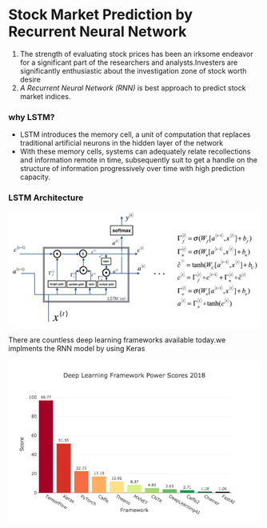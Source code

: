 # Stock Market Prediction by Recurrent Neural Network

1. The strength of evaluating stock prices has been an irksome endeavor for a significant part of the researchers and analysts.Investers are significantly enthusiastic about the investigation zone of stock worth desire
1. *A Recurrent Neural Network (RNN)* is best approach to predict stock market indices.
### why LSTM?
- LSTM introduces the memory cell, a unit of computation that replaces traditional artificial neurons in the hidden layer of the network
- With these memory cells, systems can adequately relate recollections and information remote in time, subsequently suit to get a handle on the structure of information progressively over time with high prediction capacity.
### LSTM Architecture
![image.png](https://github.com/garg525modi/Stock-Market-Prediction-by-Recurrent-Neural-Network-on-LSTM-Model/blob/master/Images/LSTM.png)

There are countless deep learning frameworks available today.we implments the RNN model by using Keras

![image.png](https://github.com/garg525modi/Stock-Market-Prediction-by-Recurrent-Neural-Network-on-LSTM-Model/blob/master/Images/keras.png)
